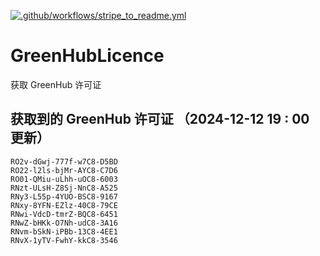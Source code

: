[![.github/workflows/stripe_to_readme.yml](https://github.com/zjx-kimi/GreenHubLicence/actions/workflows/stripe_to_readme.yml/badge.svg)](https://github.com/zjx-kimi/GreenHubLicence/actions/workflows/stripe_to_readme.yml)
# GreenHubLicence
获取 GreenHub 许可证
## 获取到的 GreenHub 许可证 （2024-12-12 19 : 00 更新）
```
RO2v-dGwj-777f-w7C8-D5BD
RO22-l2ls-bjMr-AYC8-C7D6
RO01-QMiu-uLhh-uOC8-6003
RNzt-ULsH-Z8Sj-NnC8-A525
RNy3-L55p-4YUO-BSC8-9167
RNxy-8YFN-EZlz-40C8-79CE
RNwi-VdcD-tmrZ-BQC8-6451
RNwZ-bHKk-O7Nh-udC8-3A16
RNvm-bSkN-iPBb-13C8-4EE1
RNvX-1yTV-FwhY-kkC8-3546
```
